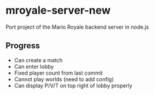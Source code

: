 # mroyale-server-new
Port project of the Mario Royale backend server in node.js
## Progress
- Can create a match
- Can enter lobby
- Fixed player count from last commit
- Cannot play worlds (need to add config)
- Can display P/V/T on top right of lobby properly